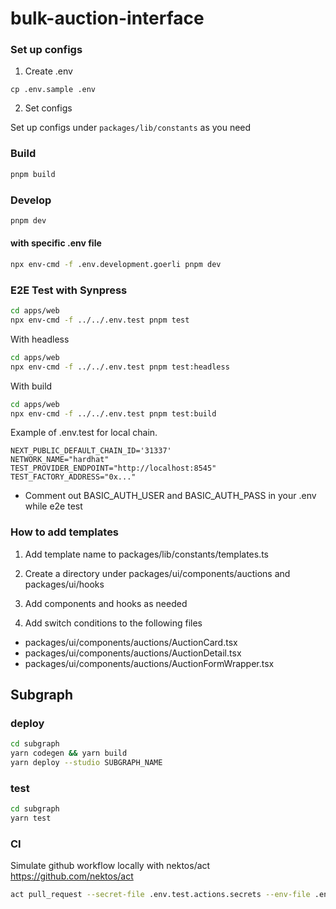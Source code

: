 # bulk-auction-interface

### Set up configs

1. Create .env

```
cp .env.sample .env
```

2. Set configs

Set up configs under `packages/lib/constants` as you need

### Build

```bash
pnpm build
```

### Develop

```bash
pnpm dev
```

#### with specific .env file

```bash
npx env-cmd -f .env.development.goerli pnpm dev
```

### E2E Test with Synpress

```bash
cd apps/web
npx env-cmd -f ../../.env.test pnpm test
```

With headless

```bash
cd apps/web
npx env-cmd -f ../../.env.test pnpm test:headless
```

With build

```bash
cd apps/web
npx env-cmd -f ../../.env.test pnpm test:build
```

Example of .env.test for local chain.

```
NEXT_PUBLIC_DEFAULT_CHAIN_ID='31337'
NETWORK_NAME="hardhat"
TEST_PROVIDER_ENDPOINT="http://localhost:8545"
TEST_FACTORY_ADDRESS="0x..."
```

- Comment out BASIC_AUTH_USER and BASIC_AUTH_PASS in your .env while e2e test

### How to add templates

1. Add template name to packages/lib/constants/templates.ts

2. Create a directory under packages/ui/components/auctions and packages/ui/hooks

3. Add components and hooks as needed

4. Add switch conditions to the following files

- packages/ui/components/auctions/AuctionCard.tsx
- packages/ui/components/auctions/AuctionDetail.tsx
- packages/ui/components/auctions/AuctionFormWrapper.tsx

## Subgraph

### deploy

```bash
cd subgraph
yarn codegen && yarn build
yarn deploy --studio SUBGRAPH_NAME
```

### test

```bash
cd subgraph
yarn test
```

### CI

Simulate github workflow locally with nektos/act
https://github.com/nektos/act

```bash
act pull_request --secret-file .env.test.actions.secrets --env-file .env.test.actions --artifact-server-path /PATH/TO/ARTIFACTS/ --artifact-server-addr $(ipconfig getifaddr en0)
```

